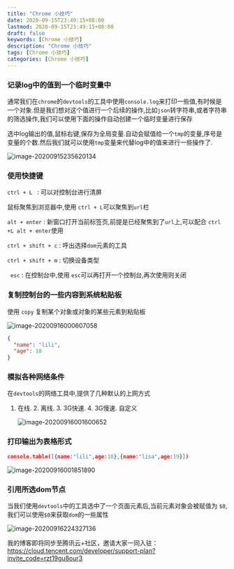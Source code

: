 ```yaml
---
title: "Chrome 小技巧"
date: 2020-09-15T23:49:15+08:00
lastmod: 2020-09-15T23:49:15+08:00
draft: false
keywords: [Chrome 小技巧]
description: "Chrome 小技巧"
tags: [Chrome 小技巧]
categories: [Chrome 小技巧]
---
```


### 记录log中的值到一个临时变量中

通常我们在`chrome`的`devtools`的工具中使用`console.log`来打印一些值,有时候是一个对象.但是我们想对这个值进行一个后续的操作,比如`json`转字符串,或者字符串的筛选操作,我们可以使用下面的操作自动创建一个临时变量进行保存

选中log输出的值,鼠标右键,保存为全局变量.自动会赋值给一个`tmp`的变量,序号是变量的个数.然后我们就可以使用`tmp`变量来代替log中的值来进行一些操作了.

![image-20200915235620134](https://cdn.jsdelivr.net/gh/ayuayue/cdn/img/20200916224411.png)

### 使用快捷键

`ctrl + L ` : 可以对控制台进行清屏

鼠标聚焦到浏览器中,使用 `ctrl + L`可以聚焦到`url`栏

`alt + enter`  : 新窗口打开当前标签页,前提是已经聚焦到了`url`上,可以配合 `ctrl +L alt + enter`使用

`ctrl + shift + c`   : 呼出选择`dom`元素的工具

`ctrl + shift + m` :  切换设备类型

` esc` : 在控制台中,使用 `esc`可以再打开一个控制台,再次使用则关闭

### 复制控制台的一些内容到系统粘贴板

使用 `copy` 复制某个对象或对象的某些元素到粘贴板

![image-20200916000607058](https://cdn.jsdelivr.net/gh/ayuayue/cdn/img/20200916224358.png)

```json
{
  "name": "lili",
  "age": 18
}
```

### 模拟各种网络条件

在`devtools`的网络工具中,提供了几种默认的上网方式

1. 在线. 2. 离线. 3. 3G快速. 4. 3G慢速. 自定义

   ![image-20200916001600652](https://cdn.jsdelivr.net/gh/ayuayue/cdn/img/20200916224350.png)

### 打印输出为表格形式

```json
console.table([{name:"lili",age:18},{name:"lisa",age:19}])
```

![image-20200916001851890](https://cdn.jsdelivr.net/gh/ayuayue/cdn/img/20200916224343.png)

### 引用所选dom节点

当我们使用`devtools`中的工具选中了一个页面元素后,当前元素对象会被赋值为 `$0`,我们可以使用`$0`来获取`dom`的一些属性

![image-20200916224327136](https://cdn.jsdelivr.net/gh/ayuayue/cdn/img/20200916224328.png)

我的博客即将同步至腾讯云+社区，邀请大家一同入驻：https://cloud.tencent.com/developer/support-plan?invite_code=rzt19gu8our3